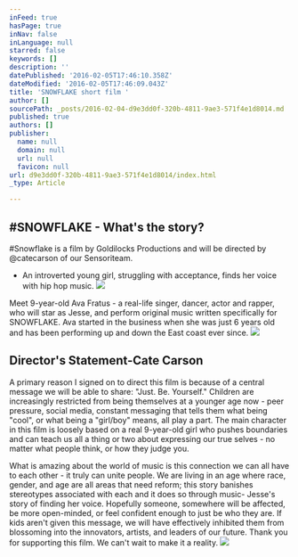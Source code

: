 ```yaml
---
inFeed: true
hasPage: true
inNav: false
inLanguage: null
starred: false
keywords: []
description: ''
datePublished: '2016-02-05T17:46:10.358Z'
dateModified: '2016-02-05T17:46:09.043Z'
title: 'SNOWFLAKE short film '
author: []
sourcePath: _posts/2016-02-04-d9e3dd0f-320b-4811-9ae3-571f4e1d8014.md
published: true
authors: []
publisher:
  name: null
  domain: null
  url: null
  favicon: null
url: d9e3dd0f-320b-4811-9ae3-571f4e1d8014/index.html
_type: Article

---
```

## \#SNOWFLAKE - What's the story?

\#Snowflake is a film by Goldilocks Productions and will be directed by @catecarson of our Sensoriteam. 

* An introverted young girl, struggling with acceptance, finds her voice with hip hop music.
![](https://the-grid-user-content.s3-us-west-2.amazonaws.com/efdcc5be-7c00-4f37-8aaf-31a7bcef65a4.jpg)

Meet 9-year-old Ava Fratus - a real-life singer, dancer, actor and rapper, who will star as Jesse, and perform original music written specifically for SNOWFLAKE. Ava started in the business when she was just 6 years old and has been performing up and down the East coast ever since.
![](https://s3-us-west-2.amazonaws.com/the-grid-img/p/115aa4092a4d3b09ea52ac861d231cf8db6ac993.jpg)

## Director's Statement-Cate Carson

A primary reason I signed on to direct this film is because of a central message we will be able to share: "Just. Be. Yourself." Children are increasingly restricted from being themselves at a younger age now - peer pressure, social media, constant messaging that tells them what being "cool", or what being a "girl/boy" means, all play a part. The main character in this film is loosely based on a real 9-year-old girl who pushes boundaries and can teach us all a thing or two about expressing our true selves - no matter what people think, or how they judge you. 

What is amazing about the world of music is this connection we can all have to each other - it truly can unite people. We are living in an age where race, gender, and age are all areas that need reform; this story banishes stereotypes associated with each and it does so through music- Jesse's story of finding her voice. Hopefully someone, somewhere will be affected, be more open-minded, or feel confident enough to just be who they are. If kids aren't given this message, we will have effectively inhibited them from blossoming into the innovators, artists, and leaders of our future. Thank you for supporting this film. We can't wait to make it a reality. ![](https://s3-us-west-2.amazonaws.com/the-grid-img/p/d2c7eafff82195db6391b62a89dfe92b27d2aadc.jpg)